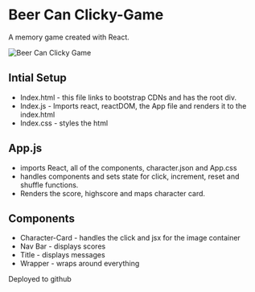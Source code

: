 # Beer Can Clicky-Game
A memory game created with React.

![Beer Can Clicky Game](Clicky-Game.gif)

## Intial Setup
* Index.html - this file links to bootstrap CDNs and has the root div.
* Index.js - Imports react, reactDOM, the App file and renders it to the index.html
* Index.css - styles the html

## App.js 
* imports React, all of the components, character.json and App.css
* handles components and sets state for click, increment, reset and  shuffle functions.
* Renders the score, highscore and maps character card.

## Components
 * Character-Card - handles the click and jsx for the image container
 * Nav Bar - displays scores
 * Title - displays messages
 * Wrapper - wraps around everything

 Deployed to github 

